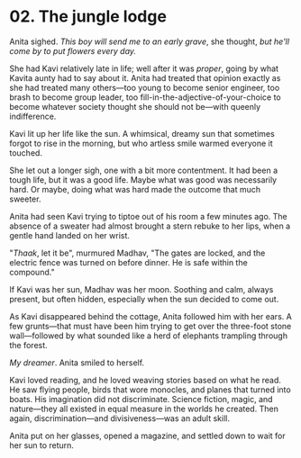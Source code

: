 # 02. The jungle lodge

Anita sighed. _This boy will send me to an early grave_, she thought, _but he'll come by to put flowers every day._ 

She had Kavi relatively late in life; well after it was _proper_, going by what Kavita aunty had to say about it. Anita had treated that opinion exactly as she had treated many others—too young to become senior engineer, too brash to become group leader, too fill-in-the-adjective-of-your-choice to become whatever society thought she should not be—with queenly indifference.

Kavi lit up her life like the sun. A whimsical, dreamy sun that sometimes forgot to rise in the morning, but who artless smile warmed everyone it touched.

She let out a longer sigh, one with a bit more contentment. It had been a tough life, but it was a good life. Maybe what was good was necessarily hard. Or maybe, doing what was hard made the outcome that much sweeter.

Anita had seen Kavi trying to tiptoe out of his room a few minutes ago. The absence of a sweater had almost brought a stern rebuke to her lips, when a gentle hand landed on her wrist. 

"_Thaak_, let it be", murmured Madhav, "The gates are locked, and the electric fence was turned on before dinner. He is safe within the compound."

If Kavi was her sun, Madhav was her moon. Soothing and calm, always present, but often hidden, especially when the sun decided to come out.

As Kavi disappeared behind the cottage, Anita followed him with her ears. A few grunts—that must have been him trying to get over the three-foot stone wall—followed by what sounded like a herd of elephants trampling through the forest.

_My dreamer_. Anita smiled to herself. 

Kavi loved reading, and he loved weaving stories based on what he read. He saw flying people, birds that wore monocles, and planes that turned into boats. His imagination did not discriminate. Science fiction, magic, and nature—they all existed in equal measure in the worlds he created. Then again, discrimination—and divisiveness—was an adult skill.

Anita put on her glasses, opened a magazine, and settled down to wait for her sun to return.
